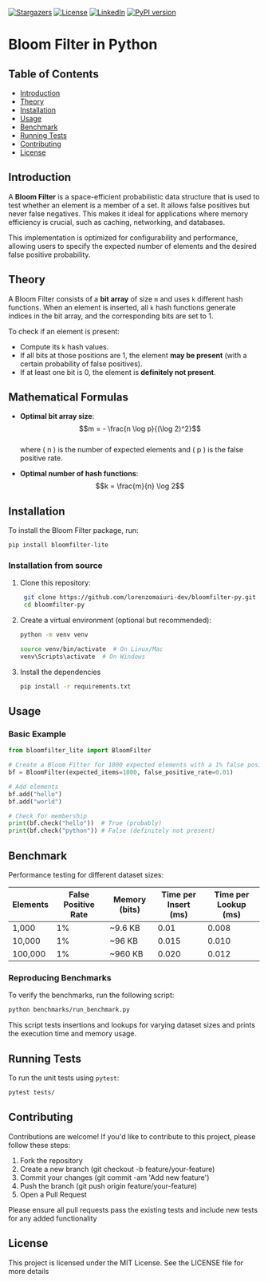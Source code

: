 [![Stargazers][stars-shield]][stars-url]
[![License][license-shield]][license-url]
[![LinkedIn][linkedin-shield]][linkedin-url]
[![PyPI version][pypi-shield]][pypi-url]

# Bloom Filter in Python

## Table of Contents

- [Introduction](#introduction)
- [Theory](#theory)
- [Installation](#installation)
- [Usage](#usage)
- [Benchmark](#benchmark)
- [Running Tests](#running-tests)
- [Contributing](#contributing)
- [License](#license)

## Introduction

A **Bloom Filter** is a space-efficient probabilistic data structure that is used to test whether an element is a member of a set. It allows false positives but never false negatives. This makes it ideal for applications where memory efficiency is crucial, such as caching, networking, and databases.

This implementation is optimized for configurability and performance, allowing users to specify the expected number of elements and the desired false positive probability.

## Theory

A Bloom Filter consists of a **bit array** of size `m` and uses `k` different hash functions. When an element is inserted, all `k` hash functions generate indices in the bit array, and the corresponding bits are set to 1.

To check if an element is present:

- Compute its `k` hash values.
- If all bits at those positions are 1, the element **may be present** (with a certain probability of false positives).
- If at least one bit is 0, the element is **definitely not present**.

## Mathematical Formulas

- **Optimal bit array size**:  
  $$m = - \frac{n \log p}{(\log 2)^2}$$  
  where \( n \) is the number of expected elements and \( p \) is the false positive rate.

- **Optimal number of hash functions**:  
  $$k = \frac{m}{n} \log 2$$  


## Installation

To install the Bloom Filter package, run:

```sh
pip install bloomfilter-lite
```

### Installation from source

1. Clone this repository:

   ```bash
    git clone https://github.com/lorenzomaiuri-dev/bloomfilter-py.git
    cd bloomfilter-py
2. Create a virtual environment (optional but recommended):

    ```bash
    python -m venv venv

    source venv/bin/activate  # On Linux/Mac
    venv\Scripts\activate  # On Windows
3. Install the dependencies

    ```bash
    pip install -r requirements.txt

## Usage

### Basic Example

```python
from bloomfilter_lite import BloomFilter

# Create a Bloom Filter for 1000 expected elements with a 1% false positive rate
bf = BloomFilter(expected_items=1000, false_positive_rate=0.01)

# Add elements
bf.add("hello")
bf.add("world")

# Check for membership
print(bf.check("hello"))  # True (probably)
print(bf.check("python")) # False (definitely not present)
```

## Benchmark

Performance testing for different dataset sizes:

| Elements | False Positive Rate | Memory (bits) | Time per Insert (ms) | Time per Lookup (ms) |
|----------|---------------------|--------------|--------------------|--------------------|
| 1,000    | 1%                  | ~9.6 KB      | 0.01               | 0.008              |
| 10,000   | 1%                  | ~96 KB       | 0.015              | 0.010              |
| 100,000  | 1%                  | ~960 KB      | 0.020              | 0.012              |

### Reproducing Benchmarks

To verify the benchmarks, run the following script:

```sh
python benchmarks/run_benchmark.py
```

This script tests insertions and lookups for varying dataset sizes and prints the execution time and memory usage.

## Running Tests

To run the unit tests using `pytest`:

```sh
pytest tests/
```

## Contributing

Contributions are welcome! If you'd like to contribute to this project, please follow these steps:

1. Fork the repository
2. Create a new branch (git checkout -b feature/your-feature)
3. Commit your changes (git commit -am 'Add new feature')
4. Push the branch (git push origin feature/your-feature)
5. Open a Pull Request

Please ensure all pull requests pass the existing tests and include new tests for any added functionality

## License

This project is licensed under the MIT License. See the LICENSE file for more details

<!-- LINKS & IMAGES -->
[stars-shield]: https://img.shields.io/github/stars/lorenzomaiuri-dev/bloomfilter-py?style=social
[stars-url]: https://github.com/lorenzomaiuri-dev/bloomfilter-py/stargazers
[license-shield]: https://img.shields.io/badge/License-MIT-yellow.svg
[license-url]: https://opensource.org/licenses/MIT
[linkedin-shield]: https://img.shields.io/badge/LinkedIn-Profile-blue?logo=linkedin&logoColor=white
[linkedin-url]: https://www.linkedin.com/in/maiurilorenzo
[pypi-shield]: https://img.shields.io/pypi/v/bloomfilter-lite
[pypi-url]: https://pypi.org/project/bloomfilter-lite/
